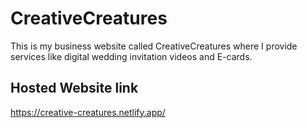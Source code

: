# CreativeCreatures
This is my business website called CreativeCreatures where I provide services like digital wedding invitation videos and E-cards.

## Hosted Website link
https://creative-creatures.netlify.app/
